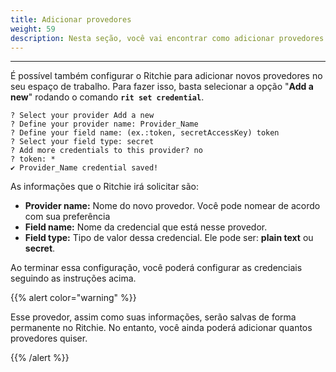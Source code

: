 ```yaml
---
title: Adicionar provedores
weight: 59
description: Nesta seção, você vai encontrar como adicionar provedores ao Ritchie.
---
```


---

É possível também configurar o Ritchie para adicionar novos provedores no seu espaço de trabalho. Para fazer isso, basta selecionar a opção "**Add a new**" rodando o comando **`rit set credential`**. 

```text
? Select your provider Add a new
? Define your provider name: Provider_Name
? Define your field name: (ex.:token, secretAccessKey) token
? Select your field type: secret
? Add more credentials to this provider? no
? token: *
✔ Provider_Name credential saved!
```

As informações que o Ritchie irá solicitar são:

* **Provider name:** Nome do novo provedor. Você pode nomear de acordo com sua preferência
* **Field name:** Nome da credencial que está nesse provedor.
* **Field type:** Tipo de valor dessa credencial. Ele pode ser: **plain text** ou **secret**. 

Ao terminar essa configuração, você poderá configurar as credenciais seguindo as instruções acima. 

{{% alert color="warning" %}}

Esse provedor, assim como suas informações, serão salvas de forma permanente no Ritchie. No entanto, você ainda poderá adicionar quantos provedores quiser. 

{{% /alert %}}
